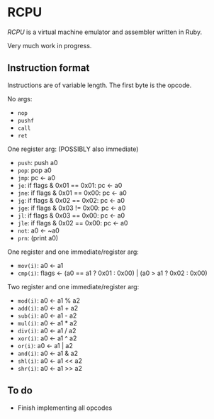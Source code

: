 # RCPU

_RCPU_ is a virtual machine emulator and assembler written in Ruby.

Very much work in progress.

## Instruction format

Instructions are of variable length. The first byte is the opcode.

No args:

* `nop`
* `pushf`
* `call`
* `ret`

One register arg: (POSSIBLY also immediate)

* `push`: push a0
* `pop`:  pop a0
* `jmp`:  pc ← a0
* `je`:   if flags & 0x01 == 0x01: pc ← a0
* `jne`:  if flags & 0x01 == 0x00: pc ← a0
* `jg`:   if flags & 0x02 == 0x02: pc ← a0
* `jge`:  if flags & 0x03 != 0x00: pc ← a0
* `jl`:   if flags & 0x03 == 0x00: pc ← a0
* `jle`:  if flags & 0x02 == 0x00: pc ← a0
* `not`:  a0 ← ~a0
* `prn`:  (print a0)

One register and one immediate/register arg:

* `mov(i)`: a0 ← a1
* `cmp(i)`: flags ← (a0 == a1 ? 0x01 : 0x00) | (a0 > a1 ? 0x02 : 0x00)

Two register and one immediate/register arg:

* `mod(i)`: a0 ← a1 % a2
* `add(i)`: a0 ← a1 + a2
* `sub(i)`: a0 ← a1 - a2
* `mul(i)`: a0 ← a1 * a2
* `div(i)`: a0 ← a1 / a2
* `xor(i)`: a0 ← a1 ^ a2
* `or(i)`:  a0 ← a1 | a2
* `and(i)`: a0 ← a1 & a2
* `shl(i)`: a0 ← a1 << a2
* `shr(i)`: a0 ← a1 >> a2

## To do

* Finish implementing all opcodes
